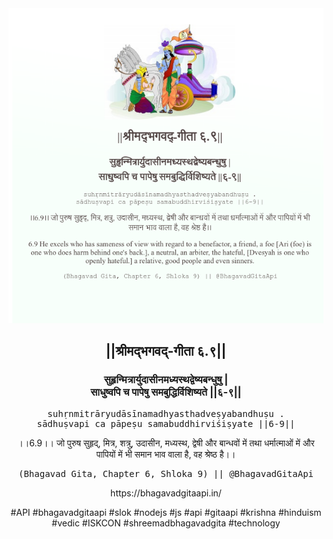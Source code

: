 <img src="../../asset/BG_6_9.png"/>
<center><h2>||श्रीमद्‍भगवद्‍-गीता ६.९||</h2>
<h3>सुहृन्मित्रार्युदासीनमध्यस्थद्वेष्यबन्धुषु |<br/>साधुष्वपि च पापेषु समबुद्धिर्विशिष्यते ||६-९||</h3>
<pre>suhṛnmitrāryudāsīnamadhyasthadveṣyabandhuṣu .<br/>sādhuṣvapi ca pāpeṣu samabuddhirviśiṣyate ||6-9||</pre>
<p>।।6.9।। जो पुरुष सुहृद्, मित्र, शत्रु, उदासीन, मध्यस्थ, द्वेषी और बान्धवों में तथा धर्मात्माओं में और पापियों में भी समान भाव वाला है, वह श्रेष्ठ है।।</p>
<pre>(Bhagavad Gita, Chapter 6, Shloka 9) || @BhagavadGitaApi</pre><p>https://bhagavadgitaapi.in/</p><p>#API #bhagavadgitaapi #slok #nodejs #js #api #gitaapi #krishna #hinduism #vedic #ISKCON #shreemadbhagavadgita #technology</p></center>